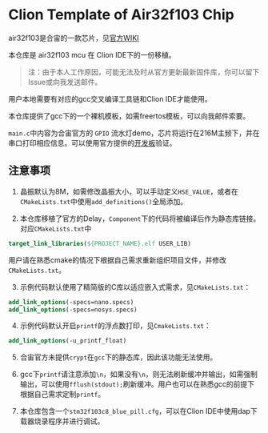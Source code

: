 # Clion Template of Air32f103 Chip

air32f103是合宙的一款芯片，见[官方WIKI](https://wiki.luatos.com/chips/air32f103/index.html)

本仓库是 air32f103 mcu 在 Clion IDE下的一份移植。

> 注：由于本人工作原因，可能无法及时从官方更新最新固件库，你可以留下Issue或向我发送邮件。

用户本地需要有对应的gcc交叉编译工具链和Clion IDE才能使用。

本仓库提供了gcc下的一个裸机模板，如需freertos模板，可以向我邮件索要。

`main.c`中内容为合宙官方的 `GPIO` 流水灯demo，芯片将运行在216M主频下，并在串口打印相应信息。可以使用官方提供的[开发板](https://wiki.luatos.com/chips/air32f103/board.html)验证。


## 注意事项
1. 晶振默认为8M，如需修改晶振大小，可以手动定义`HSE_VALUE`，或者在`CMakeLists.txt`中使用`add_definitions()`全局添加。 

2. 本仓库移植了官方的Delay，`Component`下的代码将被编译后作为静态库链接。
对应`CMakeLists.txt`中
```cmake
target_link_libraries(${PROJECT_NAME}.elf USER_LIB)
```
用户请在熟悉cmake的情况下根据自己需求重新组织项目文件，并修改`CMakeLists.txt`。

3. 示例代码默认使用了精简版的C库以适应嵌入式需求，见`CMakeLists.txt`：
```cmake
add_link_options(-specs=nano.specs)
add_link_options(-specs=nosys.specs)
```

4. 示例代码默认开启`printf`的浮点数打印，见`CmakeLists.txt`：
```cmake
add_link_options(-u_printf_float)
```
5. 合宙官方未提供`crypt`在`gcc`下的静态库，因此该功能无法使用。

6. gcc下`printf`请注意添加`\n`，如果没有`\n`，则无法刷新缓冲并输出，如需强制输出，可以使用`fflush(stdout);`刷新缓冲。用户也可以在熟悉gcc的前提下根据自己需求定制`printf`。

7. 本仓库包含一个`stm32f103c8_blue_pill.cfg`，可以在Clion IDE中使用dap下载器烧录程序并进行调试。 




